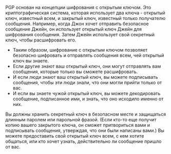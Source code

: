 [Title]: # (Шифрование с открытым ключом)
[Order]: # (1)

PGP основан на концепции шифрования с открытым ключом. Это криптографическая система, которая использует два ключа - открытый ключ, известный всем, и закрытый ключ, известный только получателю сообщения. Например, когда Джон хочет отправить безопасное сообщение Джейн, он использует открытый ключ Джейн для шифрования сообщения. Затем Джейн использует свой секретный ключ, чтобы расшифровать его.

* Таким образом, шифрование с открытым ключом позволяет безопасно шифровать и отправлять сообщения всем, чей открытый ключ вы знаете.
* Если другие знают ваш открытый ключ, они могут отправлять вам сообщения, которые только вы сможете расшифровать.
* И если люди знают ваш открытый ключ, вы можете подписывать сообщения, чтобы эти люди знали, что они могли прийти только от вас.
* И если вы знаете чужой открытый ключ, вы можете декодировать сообщение, подписанное ими, и знать, что оно исходило именно от них.

Вы должны хранить секретный ключ в безопасном месте и защищаться длинным паролем или парольной фразой. (Если кто-то еще получит копию вашего закрытого ключа, он сможет притвориться вами и подписывать сообщения, утверждая, что они были написаны вами.) Вы можете предоставить свой открытый ключ всем, с кем хотите общаться, или кто хочет узнать, действительно ли сообщение пришло от вас.